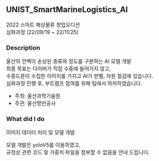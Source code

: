## UNIST_SmartMarineLogistics_AI

2022 스마트 해상물류 창업오디션 <br/>
심화과정 (22/09/19 ~ 22/11/25)

### Description

울산의 안벽이 손상된 종류와 정도를 구분하는 AI 모델 개발 <br/>
최종 목표는 다이버가 직접 수중에 들어가지 않고, <br />
수중드론이 수집한 이미지를 가지고 AI가 판별, 자원 절감에 있습니다. <br />
심화과정 진행 후, 부트캠프 참여를 위해 팀에서 하차하였습니다.

- 주최: 울산과학기술원
- 주관: 울산항만공사

### What did I do

이미지 데이터 처리 및 모델 개발 <br />

모델 개발은 yoloV5를 이용하였고, <br />
규정상 관련 코드 및 가중치 파일을 첨부할 수 없음을 안내 드립니다.
